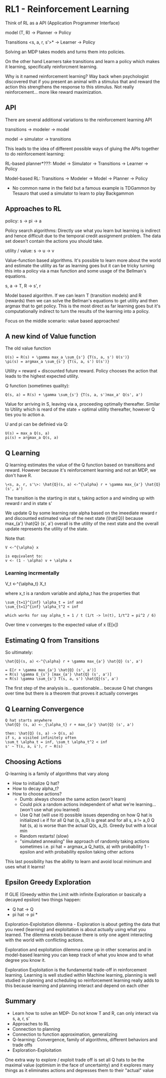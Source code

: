 # RL1 - Reinforcement Learning

Think of RL as a API (Application Programmer Interface)

model (T, R) -> Planner -> Policy

Transitions \<s, a, r, s'>* -> Learner -> Policy

Solving an MDP takes models and turns them into policies.

On the other hand Learners take transitions and learn a policy which makes it learning, specifically reinforcment learning.

Why is it named reinforcement learning? Way back when psychologist discovered that if you present an animal with a stimulus that and reward the action this strengthens the response to this stimulus. Not really reinforcement... more like reward maximization.

## API

There are several additional variations to the reinforcement learning API

transitions -> modeler -> model

model -> simulator -> transitions

This leads to the idea of different possible ways of gluing the APIs together to do reinforcement learning:

RL-based planner*???: Model -> Simulator -> Transitions -> Learner -> Policy

Model-based RL: Transitions -> Modeler -> Model -> Planner -> Policy

* No common name in the field but a famous example is TDGammon by Tesauro that used a simulator to learn to play Backgammon

## Approaches to RL

policy: s -> pi -> a

Policy search algorithms: Directly use what you learn but learning is indirect and hence difficult due to the temporal credit assignment problem. The data set doesn't contain the actions you should take.

utility / value: s -> u -> v

Value-function based algorithms. It's possible to learn more about the world and estimate the utility as far as learning goes but it can be tricky turning this into a policy via a max function and some usage of the Bellman's equations.

s, a -> T, R -> s', r

Model based algorithm. If we can learn T (transition models) and R (rewards) then we can solve the Bellman's equations to get utility and then argmax that to get policy. This is the most direct as far learning goes but it's computationally indirect to turn the results of the learning into a policy.

Focus on the middle scenario: value based approaches!

## A new kind of Value function

The old value function

```
U(s) = R(s) + \gamma max_a \sum_{s'} {T(s, a, s') U(s')}
\pi(s) = argmax_a \sum_{s'} {T(s, a, s') U(s')}
```

Utility = reward + discounted future reward. Policy chooses the action that leads to the highest expected utility.

Q function (sometimes quality):

```
Q(s, a) = R(s) + \gamma \sum_{s'} {T(s, a, s')max_a' Q(s', a')
```

Value for arriving in S, leaving via a, proceeding optimally thereafter. Similar to Utility which is reard of the state + optimal utility thereafter, however Q ties you to action a.

U and pi can be definied via Q:

```
U(s) = max_a Q(s, a)
pi(s) = argmax_a Q(s, a)
```

## Q Learning

Q learning estimates the value of the Q function based on transitions and reward. However because it's reinforcement learning and not an MDP, we don't have R.

```
\<s, a, r, s'\>: \hat{Q}(s, a) <-^{\alpha} r + \gamma max_{a'} \hat{Q} (s', a')
```

The transition is the starting in stat s, taking action a and winding up with reward r and in state s'

We update Q by some learning rate alpha based on the imeediate reward r and discounted estimated value of the next state (\hat{Q}) because max_{a'} \hat{Q} (s', a') overall is the utility of the next state and the overall update represents the utility of the state.

Note that:

```
V <-^{\alpha} x

is equivalent to:
v <- (1 - \alpha) v + \alpha x
```

### Learning incrmentally

V_t <-^{\alpha_t} X_t

where x_t is a random variable and alpha_t has the properties that

```
\sum_{t=1}^{inf} \alpha_t = inf and
\sum_{t=1}^{inf} \alpha_t^2 < inf

which works for say alpha_t = 1 / t (1/t -> ln(t), 1/t^2 = pi^2 / 6)
```

Over time v converges to the expected value of x (E[x])

## Estimating Q from Transitions

So ultimately:

```
\hat{Q}(s, a) <-^{\alpha} r + \gamma max_{a'} \hat{Q} (s', a')

= E[r + \gamma max_{a'} \hat{Q} (s', a')]
= R(s) \gamma E_{s'} [max_{a'} \hat{Q} (s', a')]
= R(s) \gamma \sum_{s'} T(s, a, s') \hat{Q}(s', a')
```

The first step of the analysis is... questionable... because Q hat changes over time but there is a theorem that proves it actually converges

## Q Learning Convergence

```
Q hat starts anywhere
\hat{Q} (s, a) <-_{\alpha_t} r + max_{a'} \hat{Q} (s', a')

then: \hat{Q} (s, a) -> Q(s, a)
if s, a visited infinitely often
\sum_t \alpha_t = inf, \sum_t \alpha_t^2 < inf
s' ~ T(s, a, s'), r ~ R(s)
```

## Choosing Actions

Q-learning is a family of algorithms that vary along
- How to initialize Q hat?
- How to decay alpha_t?
- How to choose actions?
    - Dumb: always choose the same action (won't learn)
    - Could pick a random actions independent of what we're learning... (won't use what you learned)
    - Use Q hat (will use it) possible issues depending on how Q hat is initialized i.e if for all Q hat (s, a_0) is great and for all s, a != a_0 Q hat (s, a) is worse than the actual Q(s, a_0). Greedy but with a local min
    - Random restarts! (slow)
    - "simulated annealing" like approach of randomly taking actions sometimes i.e. pi hat = argmax_a Q_hat(s, a) with probability 1 - epsilon and with probability epsilon taking other actions

This last possibility has the ability to learn and avoid local minimum and uses what it learns!

## Epsilon Greedy Exploration

If GLIE (Greedy within the Limit with infinite Exploration or basically a decayed epsilon) two things happen:

- Q hat -> Q
- pi hat -> pi *

Exploration-Exploitation dilemma - Exploration is about getting the data that you need (learning) and exploitation is about actually using what you learned. The dilemma exists because there is only one agent interacting with the world with conflicting actions.

Exploration and exploitation dilemma come up in other scenarios and in model-based learning you can keep track of what you know and to what degree you know it.

Exploration Exploitation is the fundamental trade-off in reinforcement learning. Learning is well studied within Machine learning, planning is well studied in planning and scheduling so reinforcement learning really adds to this because learning and planning interact and depend on each other

## Summary

- Learn how to solve an MDP- Do not know T and R, can only interact via s, a, r, s'
- Approaches to RL
- Connection to planning
- Connection to function approximation, generalizing
- Q-learning: Convergence, family of algorithms, different behaviors and trade offs
- Exploration-Exploitation

One extra way to explore / exploit trade off is set all Q hats to be the maximal value (optimism in the face of uncertainty) and it explores many things as it eliminates actions and depresses them to their "actual" value
